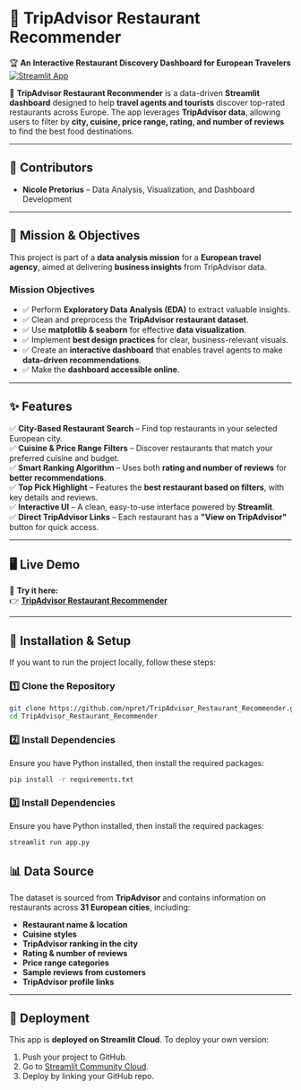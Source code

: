 # 📌 TripAdvisor Restaurant Recommender

🏆 **An Interactive Restaurant Discovery Dashboard for European Travelers**  
[![Streamlit App](https://img.shields.io/badge/Live%20App-Streamlit-brightgreen?style=for-the-badge&logo=streamlit)](https://npret-tripadvisorrestaurantrecommender.streamlit.app/)

🚀 **TripAdvisor Restaurant Recommender** is a data-driven **Streamlit dashboard** designed to help **travel agents and tourists** discover top-rated restaurants across Europe. The app leverages **TripAdvisor data**, allowing users to filter by **city, cuisine, price range, rating, and number of reviews** to find the best food destinations.

---

## 👥 Contributors

- **Nicole Pretorius** – Data Analysis, Visualization, and Dashboard Development

---

## 🎯 Mission & Objectives

This project is part of a **data analysis mission** for a **European travel agency**, aimed at delivering **business insights** from TripAdvisor data.

### **Mission Objectives**
- ✅ Perform **Exploratory Data Analysis (EDA)** to extract valuable insights.
- ✅ Clean and preprocess the **TripAdvisor restaurant dataset**.
- ✅ Use **matplotlib & seaborn** for effective **data visualization**.
- ✅ Implement **best design practices** for clear, business-relevant visuals.
- ✅ Create an **interactive dashboard** that enables travel agents to make **data-driven recommendations**.
- ✅ Make the **dashboard accessible online**.

---

## ✨ Features

✅ **City-Based Restaurant Search** – Find top restaurants in your selected European city.  
✅ **Cuisine & Price Range Filters** – Discover restaurants that match your preferred cuisine and budget.  
✅ **Smart Ranking Algorithm** – Uses both **rating and number of reviews** for **better recommendations**.  
✅ **Top Pick Highlight** – Features the **best restaurant based on filters**, with key details and reviews.  
✅ **Interactive UI** – A clean, easy-to-use interface powered by **Streamlit**.  
✅ **Direct TripAdvisor Links** – Each restaurant has a **"View on TripAdvisor"** button for quick access.

---

## 🖥️ Live Demo

🎉 **Try it here:**  
👉 [**TripAdvisor Restaurant Recommender**](https://npret-tripadvisorrestaurantrecommender.streamlit.app/)

---

## 📂 Installation & Setup

If you want to run the project locally, follow these steps:

### **1️⃣ Clone the Repository**
```sh
git clone https://github.com/npret/TripAdvisor_Restaurant_Recommender.git
cd TripAdvisor_Restaurant_Recommender
```

### **2️⃣ Install Dependencies**
Ensure you have Python installed, then install the required packages:
```sh
pip install -r requirements.txt
```

### **3️⃣ Install Dependencies**
Ensure you have Python installed, then install the required packages:
```sh
streamlit run app.py
```

## 📊 Data Source

The dataset is sourced from **TripAdvisor** and contains information on restaurants across **31 European cities**, including:

- **Restaurant name & location**
- **Cuisine styles**
- **TripAdvisor ranking in the city**
- **Rating & number of reviews**
- **Price range categories**
- **Sample reviews from customers**
- **TripAdvisor profile links**


---

## 🚀 Deployment

This app is **deployed on Streamlit Cloud**. To deploy your own version:

1. Push your project to GitHub.
2. Go to [Streamlit Community Cloud](https://share.streamlit.io/).
3. Deploy by linking your GitHub repo.

